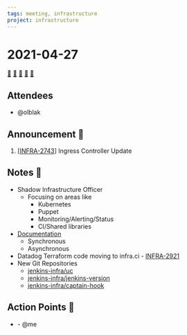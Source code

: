 ```yaml
---
tags: meeting, infrastructure
project: infrastructure
---
```


# 2021-04-27

[:movie_camera:](https://zoom.us/j/92454301214?pwd=aEVoUi9EanpaakN3L1ZxRlpDQk5Ddz09)
[:calendar:](https://jenkins.io/event-calendar/)
[:speech_balloon:](https://jenkins.io/chat/#jenkins-infra)
[:email:](https://groups.google.com/g/jenkins-infra)
[:pencil:](https://hackmd.io/83wfjqaDS1mDQNIoUk-eig)

## Attendees

* @olblak 

## Announcement :loudspeaker:

1. [[INFRA-2743](https://issues.jenkins.io/browse/INFRA-2743)] Ingress Controller Update

## Notes :book:

* Shadow Infrastructure Officer
  * Focusing on areas like 
    * Kubernetes
    * Puppet
    * Monitoring/Alerting/Status 
    * CI/Shared libraries
* [Documentation](https://github.com/jenkins-infra/documentation)
    * Synchronous
    * Asynchronous
* Datadog Terraform code moving to infra.ci - [INFRA-2921](https://issues.jenkins.io/browse/INFRA-2921)
* New Git Repositories
  * [jenkins-infra/uc](https://github.com/jenkins-infra/uc)
  * [jenkins-infra/jenkins-version](https//github.com/jenkins-infra/jenkins-version)
  * [jenkins-infra/captain-hook](https://github.com/jenkins-infra/captain-hook)  
## Action Points :muscle:

* <Insert here action point> - @me
